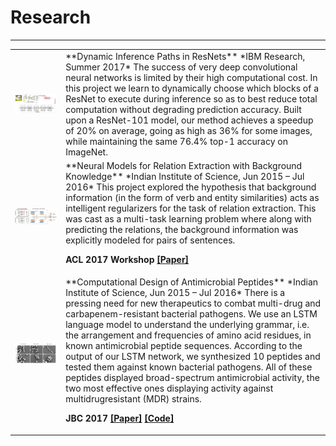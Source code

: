 # Research
---

<table class="researchtable">

<tbody>

<tr>
<td class="img"> <img src="images/blockdrop.png"> </td>
<td markdown="span">
**Dynamic Inference Paths in ResNets**  
*IBM Research, Summer 2017*  
The success of very deep convolutional neural networks is limited by their high computational cost. In this project we learn to dynamically choose which blocks of a ResNet to execute during inference so as to best reduce total computation without degrading prediction accuracy. Built upon a ResNet-101 model, our method achieves a speedup of 20% on average, going as high as 36% for some images, while maintaining the same 76.4% top-1 accuracy on ImageNet.
</td>
</tr>


<tr>
<td class="img"><img src="images/siamese-memnet.png"> </td>
<td markdown="span">
**Neural Models for Relation Extraction with Background Knowledge**  
*Indian Institute of Science, Jun 2015 – Jul 2016*  
This project explored the hypothesis that background information (in the form of verb and entity similarities) acts as intelligent regularizers for the task of relation extraction. This was cast as a multi-task learning problem where along with predicting the relations, the background information was explicitly modeled for pairs of sentences.  

**ACL 2017 Workshop [[Paper]](https://arxiv.org/pdf/1710.09942.pdf)**
</td>
</tr>

<tr>
<td class="img"><img src="images/amp-lm.png"> </td>
<td markdown="span">
**Computational Design of Antimicrobial Peptides**  
*Indian Institute of Science, Jun 2015 – Jul 2016*  
There is a pressing need for new therapeutics to combat multi-drug and carbapenem-resistant bacterial pathogens. We use an LSTM language model to understand the underlying grammar, i.e. the arrangement and frequencies of amino acid residues, in known antimicrobial peptide sequences. According to the output of our LSTM network, we synthesized 10 peptides and tested them against known bacterial pathogens. All of these peptides displayed broad-spectrum antimicrobial activity, the two most effective ones displaying activity against multidrugresistant (MDR) strains.  

**JBC 2017 [[Paper]](http://www.jbc.org/content/early/2017/12/19/jbc.M117.805499.full.pdf) [[Code]](https://github.com/Tushar-N/amp-lm)**
</td>
</tr>

</tbody>
</table>
